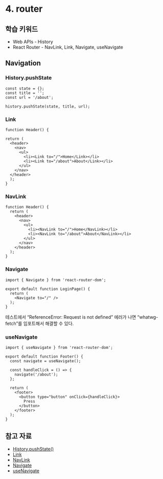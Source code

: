 # 4. router

## 학습 키워드

- Web APIs - History
- React Router - NavLink, Link, Navigate, useNavigate

## Navigation

### History.pushState

```tsx
const state = {};
const title = '';
const url = '/about';

history.pushState(state, title, url);
```

### Link

```tsx
function Header() {

return (
  <header>
    <nav>
      <ul>
        <li><Link to="/">Home</Link></li>
        <li><Link to="/about">About</Link></li>
      </ul>
    </nav>
  </header>
  );
}
```

### NavLink

```tsx
function Header() {
  return (
    <header>
      <nav>
        <ul>
          <li><NavLink to="/">Home</NavLink></li>
          <li><NavLink to="/about">About</NavLink></li>
        </ul>
      </nav>
    </header>
  );
}
```

### Navigate

```tsx
import { Navigate } from 'react-router-dom';

export default function LoginPage() {
  return (
    <Navigate to="/" />
  );
}
```

테스트에서 “ReferenceError: Request is not defined” 에러가 나면 “whatwg-fetch”를 임포트해서 해결할 수 있다.

### useNavigate

```tsx
import { useNavigate } from 'react-router-dom';

export default function Footer() {
  const navigate = useNavigate();

  const handleClick = () => {
    navigate('/about');
  };

  return (
    <footer>
      <button type="button" onClick={handleClick}>
        Press
      </button>
    </footer>
  );
}
```

## 참고 자료

- [History.pushState()](https://developer.mozilla.org/ko/docs/Web/API/History/pushState)
- [Link](https://reactrouter.com/en/main/components/link)
- [NavLink](https://reactrouter.com/en/main/components/nav-link)
- [Navigate](https://reactrouter.com/en/main/components/navigate)
- [useNavigate](https://reactrouter.com/en/main/hooks/use-navigate)
